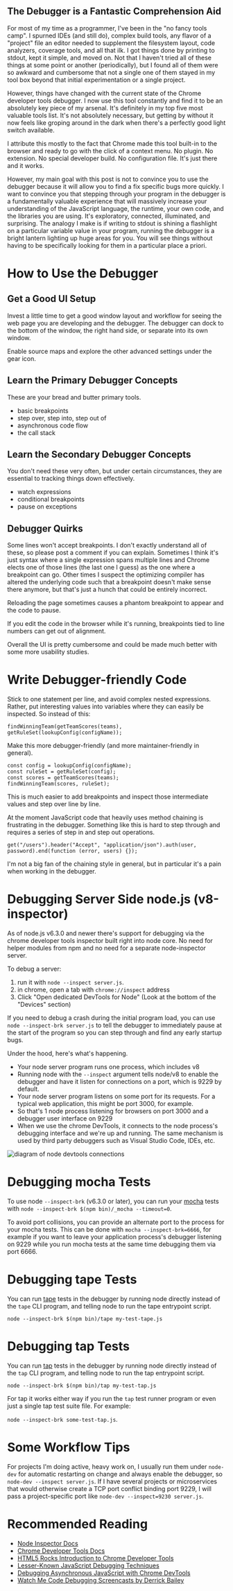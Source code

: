 ## The Debugger is a Fantastic Comprehension Aid

For most of my time as a programmer, I've been in the "no fancy tools camp". I spurned IDEs (and still do), complex build tools, any flavor of a "project" file an editor needed to supplement the filesystem layout, code analyzers, coverage tools, and all that ilk. I got things done by printing to stdout, kept it simple, and moved on. Not that I haven't tried all of these things at some point or another (periodically), but I found all of them were so awkward and cumbersome that not a single one of them stayed in my tool box beyond that initial experimentation or a single project.

However, things have changed with the current state of the Chrome developer tools debugger. I now use this tool constantly and find it to be an absolutely key piece of my arsenal. It's definitely in my top five most valuable tools list. It's not absolutely necessary, but getting by without it now feels like groping around in the dark when there's a perfectly good light switch available.

I attribute this mostly to the fact that Chrome made this tool built-in to the browser and ready to go with the click of a context menu. No plugin. No extension. No special developer build. No configuration file. It's just there and it works.

However, my main goal with this post is not to convince you to use the debugger because it will allow you to find a fix specific bugs more quickly. I want to convince you that stepping through your program in the debugger is a fundamentally valuable experience that will massively increase your understanding of the JavaScript language, the runtime, your own code, and the libraries you are using. It's exploratory, connected, illuminated, and surprising. The analogy I make is if writing to stdout is shining a flashlight on a particular variable value in your program, running the debugger is a bright lantern lighting up huge areas for you. You will see things without having to be specifically looking for them in a particular place a priori.

# How to Use the Debugger

## Get a Good UI Setup

Invest a little time to get a good window layout and workflow for seeing the web page you are developing and the debugger. The debugger can dock to the bottom of the window, the right hand side, or separate into its own window.

Enable source maps and explore the other advanced settings under the gear icon.

## Learn the Primary Debugger Concepts

These are your bread and butter primary tools.

* basic breakpoints
* step over, step into, step out of
* asynchronous code flow
* the call stack

## Learn the Secondary Debugger Concepts

You don't need these very often, but under certain circumstances, they are essential to tracking things down effectively.

* watch expressions
* conditional breakpoints
* pause on exceptions

## Debugger Quirks

Some lines won't accept breakpoints. I don't exactly understand all of these, so please post a comment if you can explain. Sometimes I think it's just syntax where a single expression spans multiple lines and Chrome elects one of those lines (the last one I guess) as the one where a breakpoint can go. Other times I suspect the optimizing compiler has altered the underlying code such that a breakpoint doesn't make sense there anymore, but that's just a hunch that could be entirely incorrect.

Reloading the page sometimes causes a phantom breakpoint to appear and the code to pause.

If you edit the code in the browser while it's running, breakpoints tied to line numbers can get out of alignment.

Overall the UI is pretty cumbersome and could be made much better with some more usability studies.

# Write Debugger-friendly Code

Stick to one statement per line, and avoid complex nested expressions. Rather, put interesting values into variables where they can easily be inspected. So instead of this:

    findWinningTeam(getTeamScores(teams), getRuleSet(lookupConfig(configName));

Make this more debugger-friendly (and more maintainer-friendly in general).

    const config = lookupConfig(configName);
    const ruleSet = getRuleSet(config);
    const scores = getTeamScores(teams);
    findWinningTeam(scores, ruleSet);

This is much easier to add breakpoints and inspect those intermediate values and step over line by line.

At the moment JavaScript code that heavily uses method chaining is frustrating in the debugger. Something like this is hard to step through and requires a series of step in and step out operations.

    get("/users").header("Accept", "application/json").auth(user, password).end(function (error, users) {});

I'm not a big fan of the chaining style in general, but in particular it's a pain when working in the debugger.

# Debugging Server Side node.js (v8-inspector)

As of node.js v6.3.0 and newer there's support for debugging via the chrome developer tools inspector built right into node core. No need for helper modules from npm and no need for a separate node-inspector server.

To debug a server:

1. run it with `node --inspect server.js`.
1. in chrome, open a tab with `chrome://inspect` address
1. Click "Open dedicated DevTools for Node" (Look at the bottom of the "Devices" section)

If you need to debug a crash during the initial program load, you can use `node --inspect-brk server.js` to tell the debugger to immediately pause at the start of the program so you can step through and find any early startup bugs.

Under the hood, here's what's happening.

* Your node server program runs one process, which includes v8
* Running node with the `--inspect` argument tells node/v8 to enable the debugger and have it listen for connections on a port, which is 9229 by default.
* Your node server program listens on some port for its requests. For a typical web application, this might be port 3000, for example.
* So that's 1 node process listening for browsers on port 3000 and a debugger user interface on 9229
* When we use the chrome DevTools, it connects to the node process's debugging interface and we're up and running. The same mechanism is used by third party debuggers such as Visual Studio Code, IDEs, etc.

<img src="/problog/images/2014/node-devtools-connections.png" alt="diagram of node devtools connections">

# Debugging mocha Tests

To use node `--inspect-brk` (v6.3.0 or later), you can run your [mocha](http://visionmedia.github.io/mocha/) tests with `node --inspect-brk $(npm bin)/_mocha --timeout=0`.

To avoid port collisions, you can provide an alternate port to the process for your mocha tests. This can be done with `mocha --inspect-brk=6666`, for example if you want to leave your application process's debugger listening on 9229 while you run mocha tests at the same time debugging them via port 6666.

# Debugging tape Tests

You can run [tape](https://www.npmjs.com/package/tape) tests in the debugger by running node directly instead of the `tape` CLI program, and telling node to run the tape entrypoint script.

`node --inspect-brk $(npm bin)/tape my-test-tape.js`

# Debugging tap Tests

You can run [tap](http://www.node-tap.org/) tests in the debugger by running node directly instead of the `tap` CLI program, and telling node to run the tap entrypoint script.

`node --inspect-brk $(npm bin)/tap my-test-tap.js`

 For tap it works either way if you run the `tap` test runner program or even just a single tap test suite file. For example:

`node --inspect-brk some-test-tap.js`.

# Some Workflow Tips

For projects I'm doing active, heavy work on, I usually run them under `node-dev` for automatic restarting on change and always enable the debugger, so `node-dev --inspect server.js`. If I have several projects or microservices that would otherwise create a TCP port conflict binding port 9229, I will pass a project-specific port like `node-dev --inspect=9230 server.js`.

# Recommended Reading

* [Node Inspector Docs](https://nodejs.org/en/docs/inspector/)
* [Chrome Developer Tools Docs](https://developers.google.com/chrome-developer-tools/?csw=1)
* [HTML5 Rocks Introduction to Chrome Developer Tools](http://www.html5rocks.com/en/tutorials/developertools/part1/)
* [Lesser-Known JavaScript Debugging Techniques](http://amasad.me/2014/03/09/lesser-known-javascript-debugging-techniques/)
* [Debugging Asynchronous JavaScript with Chrome DevTools](http://www.html5rocks.com/en/tutorials/developertools/async-call-stack/)
* [Watch Me Code Debugging Screencasts by Derrick Bailey](http://sub.watchmecode.net/debugging-javascript/)
